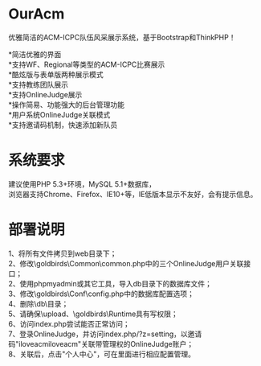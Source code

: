 OurAcm  
======  
  
优雅简洁的ACM-ICPC队伍风采展示系统，基于Bootstrap和ThinkPHP！  
  
*简洁优雅的界面  
*支持WF、Regional等类型的ACM-ICPC比赛展示  
*酷炫版与表单版两种展示模式  
*支持教练团队展示  
*支持OnlineJudge展示  
*操作简易、功能强大的后台管理功能  
*用户系统OnlineJudge关联模式  
*支持邀请码机制，快速添加新队员  
  
  
系统要求  
========  
  
建议使用PHP 5.3+环境，MySQL 5.1+数据库，  
浏览器支持Chrome、Firefox、IE10+等，IE低版本显示不友好，会有提示信息。  
  
  
部署说明  
========  
  
1、将所有文件拷贝到web目录下；  
2、修改\goldbirds\Common\common.php中的三个OnlineJudge用户关联接口；  
2、使用phpmyadmin或其它工具，导入db目录下的数据库文件；  
3、修改\goldbirds\Conf\config.php中的数据库配置选项；  
4、删除\db\目录；  
5、请确保\upload、\goldbirds\Runtime具有写权限；  
6、访问index.php尝试能否正常访问；  
7、登录OnlineJudge，并访问index.php/?z=setting，以邀请码"iloveacmiloveacm"关联带管理权的OnlineJudge账户；  
8、关联后，点击"个人中心"，可在里面进行相应配置管理。  
